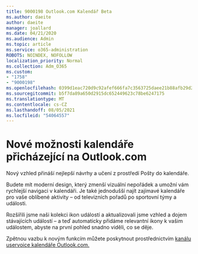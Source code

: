 ```yaml
---
title: 9000198 Outlook.com Kalendář Beta
ms.author: daeite
author: daeite
manager: joallard
ms.date: 04/21/2020
ms.audience: Admin
ms.topic: article
ms.service: o365-administration
ROBOTS: NOINDEX, NOFOLLOW
localization_priority: Normal
ms.collection: Adm_O365
ms.custom:
- "1758"
- "9000198"
ms.openlocfilehash: 0399d1eac720d9c92afef666fa7c3563725daee21b88afb29d2d3abdb1501b58
ms.sourcegitcommit: b5f7da89a650d2915dc652449623c78be6247175
ms.translationtype: MT
ms.contentlocale: cs-CZ
ms.lasthandoff: 08/05/2021
ms.locfileid: "54064557"
---
```

# <a name="new-calendar-experiences-coming-to-outlookcom"></a>Nové možnosti kalendáře přicházející na Outlook.com

Nový vzhled přináší nejlepší návrhy a učení z prostředí Pošty do kalendáře.

Budete mít moderní design, který zmenší vizuální nepořádek a umožní vám rychlejší navigaci v kalendáři. Je také jednodušší najít zajímavé kalendáře pro vaše oblíbené aktivity – od televizních pořadů po sportovní týmy a události.

Rozšířili jsme naši kolekci ikon událostí a aktualizovali jsme vzhled a dojem stávajících událostí – a teď automaticky přidáme relevantní ikony k vašim událostem, abyste na první pohled snadno viděli, co se děje.

Zpětnou vazbu k novým funkcím můžete poskytnout prostřednictvím [kanálu uservoice kalendáře Outlook.com.](https://go.microsoft.com/fwlink/?linkid=2103075)